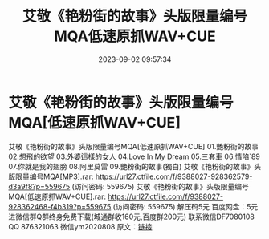 ﻿---
title: 艾敬《艳粉街的故事》头版限量编号MQA低速原抓WAV+CUE
date: 2023-09-02 09:57:34
categories: 新碟专辑、稀有等精品
tags: 华语中文
---
# 艾敬《艳粉街的故事》头版限量编号MQA[低速原抓WAV+CUE]

艾敬《艳粉街的故事》头版限量编号MQA[低速原抓WAV+CUE]
01.艷粉街的故事
02.想飛的欲望
03.外婆這樣的女人
04.Love In My Dream
05.三套車
06.情陷`89
07.你就是我的翅膀
08.阿里莫雷
09.艷粉街的故事(獨白)
艾敬《艳粉街的故事》头版限量编号MQA[MP3].rar: https://url27.ctfile.com/f/9388027-928362579-d3a9f8?p=559675
(访问密码: 559675)
艾敬《艳粉街的故事》头版限量编号MQA[低速原抓WAV+CUE].rar: https://url27.ctfile.com/f/9388027-928362468-f4b319?p=559675
(访问密码: 559675)
解压码5元
百度网盘：5元
进微信群Q群终身免费下载(城通群收160元,百度群200元)
联系微信DF7080108 QQ 876321063
微信ym2020808
原文：[链接](https://blog.sina.com.cn/s/blog_1647c7e76010313b9.html)